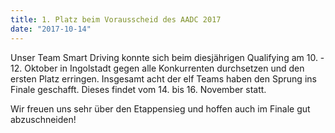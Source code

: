 ```yaml
---
title: 1. Platz beim Vorausscheid des AADC 2017
date: "2017-10-14"
---
```


Unser Team Smart Driving konnte sich beim diesjährigen Qualifying am 10. - 12. Oktober in Ingolstadt gegen alle Konkurrenten durchsetzen und den ersten Platz erringen. Insgesamt acht der elf Teams haben den Sprung ins Finale geschafft. Dieses findet vom 14. bis 16. November statt.

Wir freuen uns sehr über den Etappensieg und hoffen auch im Finale gut abzuschneiden!

